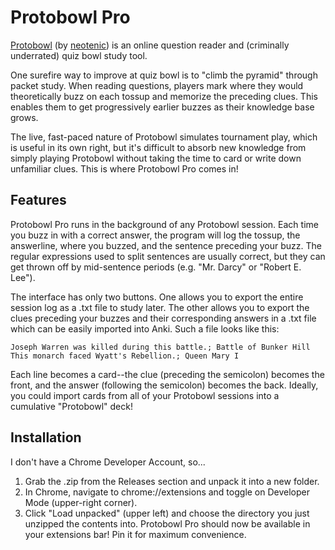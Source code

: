 # Protobowl Pro
[Protobowl](https://protobowl.com) (by [neotenic](https://github.com/neotenic/protobowl)) is an online question reader and (criminally underrated) quiz bowl study tool.

One surefire way to improve at quiz bowl is to "climb the pyramid" through packet study. When reading questions, players mark where they would theoretically buzz on each tossup and memorize the preceding clues. This enables them to get progressively earlier buzzes as their knowledge base grows.

The live, fast-paced nature of Protobowl simulates tournament play, which is useful in its own right, but it's difficult to absorb new knowledge from simply playing Protobowl without taking the time to card or write down unfamiliar clues. This is where Protobowl Pro comes in!

## Features
Protobowl Pro runs in the background of any Protobowl session. Each time you buzz in with a correct answer, the program will log the tossup, the answerline, where you buzzed, and the sentence preceding your buzz. The regular expressions used to split sentences are usually correct, but they can get thrown off by mid-sentence periods (e.g. "Mr. Darcy" or "Robert E. Lee").

The interface has only two buttons. One allows you to export the entire session log as a .txt file to study later. The other allows you to export the clues preceding your buzzes and their corresponding answers in a .txt file which can be easily imported into Anki. Such a file looks like this:
```
Joseph Warren was killed during this battle.; Battle of Bunker Hill
This monarch faced Wyatt's Rebellion.; Queen Mary I
```
Each line becomes a card--the clue (preceding the semicolon) becomes the front, and the answer (following the semicolon) becomes the back. Ideally, you could import cards from all of your Protobowl sessions into a cumulative "Protobowl" deck!

## Installation
I don't have a Chrome Developer Account, so...
1. Grab the .zip from the Releases section and unpack it into a new folder.
2. In Chrome, navigate to chrome://extensions and toggle on Developer Mode (upper-right corner). 
3. Click "Load unpacked" (upper left) and choose the directory you just unzipped the contents into. Protobowl Pro should now be available in your extensions bar! Pin it for maximum convenience.
